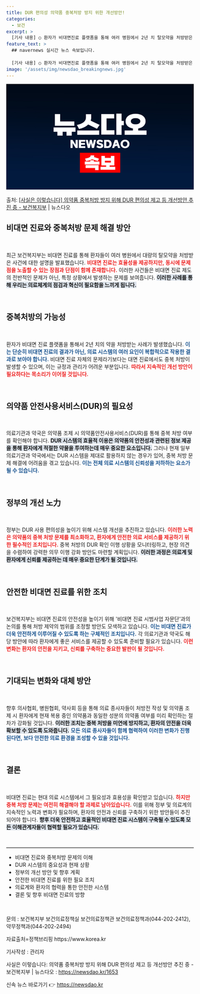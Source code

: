 ```yaml
---
title: DUR 편의성 의약품 중복처방 방지 위한 개선방안!
categories:
  - 보건
excerpt: >
  [기사 내용] ○ 환자가 비대면진료 플랫폼을 통해 여러 병원에서 2년 치 탈모약을 처방받은 사례 등 보도 […
feature_text: >
  ## navernews 실시간 뉴스 속보입니다.

  [기사 내용] ○ 환자가 비대면진료 플랫폼을 통해 여러 병원에서 2년 치 탈모약을 처방받은 사례 등 보도 […
image: '/assets/img/newsdao_breakingnews.jpg'
---
```


![뉴스다오 속보](/assets/img/newsdao_breakingnews.jpg)

<p>출처: <a href="https://newsdao.kr/1653" rel="dofollow">[사실은 이렇습니다] 의약품 중복처방 방지 위해 DUR 편의성 제고 등 개선방안 추진 중 - 보건복지부</a> | 뉴스다오</p>

<h2 data-ke-size="size26">비대면 진료와 중복처방 문제 해결 방안</h2>

<p data-ke-size="size16">&nbsp;</p>

최근 보건복지부는 비대면 진료를 통해 환자들이 여러 병원에서 대량의 탈모약을 처방받은 사건에 대한 설명을 발표했습니다. <b><span style="color: #ee2323;">비대면 진료는 효율성을 제공하지만, 동시에 문제점을 노출할 수 있는 장점과 단점이 함께 존재합니다.</span></b> 이러한 사건들은 비대면 진료 제도의 전반적인 문제가 아닌, 특정 상황에서 발생하는 문제를 보여줍니다. <b><span style="background-color: #21538527;">이러한 사례를 통해 우리는 의료체계의 점검과 혁신이 필요함을 느끼게 됩니다.</span></b> 

<p data-ke-size="size16">&nbsp;</p>

<h2 data-ke-size="size26">중복처방의 가능성</h2>

<p data-ke-size="size16">&nbsp;</p>

환자가 비대면 진료 플랫폼을 통해서 2년 치의 약을 처방받는 사례가 발생했습니다. <b><span style="color: #1a5490;">이는 단순히 비대면 진료의 결과가 아닌, 의료 시스템의 여러 요인이 복합적으로 작용한 결과로 보아야 합니다.</span></b> 비대면 진료 자체의 문제라기보다는 대면 진료에서도 중복 처방이 발생할 수 있으며, 이는 규정과 관리가 어려운 부분입니다. <b><span style="color: #ee2323;">따라서 지속적인 개선 방안이 필요하다는 목소리가 이어질 것입니다.</span></b>

<p data-ke-size="size16">&nbsp;</p>

<h2 data-ke-size="size26">의약품 안전사용서비스(DUR)의 필요성</h2>

<p data-ke-size="size16">&nbsp;</p>

의료기관과 약국은 의약품 조제 시 의약품안전사용서비스(DUR)를 통해 중복 처방 여부를 확인해야 합니다. <b><span style="background-color: #21538527;">DUR 시스템의 효율적 이용은 의약품의 안전성과 관련된 정보 제공을 통해 환자에게 적절한 약물을 투여하는데 매우 중요한 요소입니다.</span></b> 그러나 현재 일부 의료기관과 약국에서는 DUR 시스템을 제대로 활용하지 않는 경우가 있어, 중복 처방 문제 해결에 어려움을 겪고 있습니다. <b><span style="color: #1a5490;">이는 전체 의료 시스템의 신뢰성을 저하하는 요소가 될 수 있습니다.</span></b>

<p data-ke-size="size16">&nbsp;</p>

<h2 data-ke-size="size26">정부의 개선 노力</h2>

<p data-ke-size="size16">&nbsp;</p>

정부는 DUR 사용 편의성을 높이기 위해 시스템 개선을 추진하고 있습니다. <b><span style="color: #ee2323;">이러한 노력은 의약품의 중복 처방 문제를 최소화하고, 환자에게 안전한 의료 서비스를 제공하기 위한 필수적인 조치입니다.</span></b> 중복 처방의 DUR 확인 이행 상황을 모니터링하고, 현장 의견을 수렴하여 강력한 의무 이행 강화 방안도 마련할 계획입니다. <b><span style="background-color: #21538527;">이러한 과정은 의료계 및 환자에게 신뢰를 제공하는 데 매우 중요한 단계가 될 것입니다.</span></b>

<p data-ke-size="size16">&nbsp;</p>

<h2 data-ke-size="size26">안전한 비대면 진료를 위한 조치</h2>

<p data-ke-size="size16">&nbsp;</p>

보건복지부는 비대면 진료의 안전성을 높이기 위해 '비대면 진료 시범사업 자문단'과의 논의를 통해 처방 제약의 범위를 조정할 방안도 모색하고 있습니다. <b><span style="color: #1a5490;">이는 비대면 진료가 더욱 안전하게 이루어질 수 있도록 하는 구체적인 조치입니다.</span></b> 각 의료기관과 약국도 해당 방안에 따라 환자에게 좋은 서비스를 제공할 수 있도록 준비할 필요가 있습니다. <b><span style="color: #ee2323;">이런 변화는 환자의 안전을 지키고, 신뢰를 구축하는 중요한 발판이 될 것입니다.</span></b>

<p data-ke-size="size16">&nbsp;</p>

<h2 data-ke-size="size26">기대되는 변화와 대체 방안</h2>

<p data-ke-size="size16">&nbsp;</p>

향후 의사협회, 병원협회, 약사회 등을 통해 의료 종사자들이 처방전 작성 및 의약품 조제 시 환자에게 현재 복용 중인 의약품과 동일한 성분의 의약품 여부를 미리 확인하는 절차가 강화될 것입니다. <b><span style="background-color: #21538527;">이러한 조치는 중복 처방을 미연에 방지하고, 환자의 안전을 더욱 확보할 수 있도록 도와줍니다.</span></b> <b><span style="color: #1a5490;">모든 의료 종사자들이 함께 협력하여 이러한 변화가 진행된다면, 보다 안전한 의료 환경을 조성할 수 있을 것입니다.</span></b>

<p data-ke-size="size16">&nbsp;</p>

<h2 data-ke-size="size26">결론</h2>

<p data-ke-size="size16">&nbsp;</p>

비대면 진료는 현대 의료 시스템에서 그 필요성과 효용성을 확인받고 있습니다. <b><span style="color: #ee2323;">하지만 중복 처방 문제는 여전히 해결해야 할 과제로 남아있습니다.</span></b> 이를 위해 정부 및 의료계의 지속적인 노력과 변화가 필요하며, 환자의 안전과 신뢰를 구축하기 위한 방안들이 추진되어야 합니다. <b><span style="background-color: #21538527;">향후 더욱 안전하고 효율적인 비대면 진료 시스템이 구축될 수 있도록 모든 이해관계자들이 협력할 필요가 있습니다.</span></b> 

<p data-ke-size="size16">&nbsp;</p>

<hr style="width: 100%; height: 0px; border-top: 2px solid #666666;">

<ul>
  <li>비대면 진료와 중복처방 문제의 이해</li>
  <li>DUR 시스템의 중요성과 현재 상황</li>
  <li>정부의 개선 방안 및 향후 계획</li>
  <li>안전한 비대면 진료를 위한 필요 조치</li>
  <li>의료계와 환자의 협력을 통한 안전한 시스템</li>
  <li>결론 및 향후 비대면 진료의 방향</li>
</ul>

<p data-ke-size="size16">&nbsp;</p>

<p data-ke-size="size16">문의 : 보건복지부 보건의료정책실 보건의료정책관 보건의료정책과(044-202-2412), 약무정책과(044-202-2494)</p>

<p data-ke-size="size16">자료출처=정책브리핑 https://www.korea.kr</p>

<p data-ke-size="size16">기사작성 : 관리자</p>
<p data-ke-size="size16"> 
사실은 이렇습니다: 의약품 중복처방 방지 위해 DUR 편의성 제고 등 개선방안 추진 중 - 보건복지부 | 뉴스다오  : <a href="https://newsdao.kr/1653">https://newsdao.kr/1653</a>
</p> 

신속 뉴스 바로가기 👉 <a href="https://newsdao.kr" rel="dofollow">https://newsdao.kr</a>


